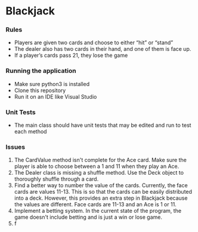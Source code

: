 # Blackjack
### Rules
- Players are given  two cards and choose to either “hit” or “stand”
- The dealer also has two cards in their hand, and one of them is face up.
- If a player’s cards pass 21, they lose the game

### Running the application
- Make sure python3 is installed
- Clone this repository
- Run it on an IDE like Visual Studio

### Unit Tests
- The main class should have unit tests that may be edited and run to test each method

### Issues
1. The CardValue method isn't complete for the Ace card. Make sure the player is able to choose between a 1 and 11 when they play an Ace.
2. The Dealer class is missing a shuffle method. Use the Deck object to thoroughly shuffle through a card.
3. Find a better way to number the value of the cards. Currently, the face cards are values 11-13. This is so that the cards can be easily distributed into a deck. However, this provides an extra step in Blackjack because the values are different. Face cards are 11-13 and an Ace is 1 or 11.
4. Implement a betting system. In the current state of the program, the game doesn't include betting and is just a win or lose game. 
5. f
